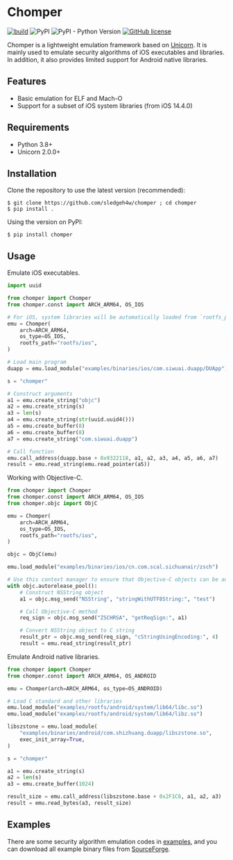 # Chomper

[![build](https://github.com/sledgeh4w/chomper/actions/workflows/tests.yml/badge.svg)](https://github.com/sledgeh4w/chomper/actions/workflows/tests.yml)
![PyPI](https://img.shields.io/pypi/v/chomper)
![PyPI - Python Version](https://img.shields.io/pypi/pyversions/chomper)
[![GitHub license](https://img.shields.io/github/license/sledgeh4w/chomper)](https://github.com/sledgeh4w/chomper/blob/main/LICENSE)

Chomper is a lightweight emulation framework based on [Unicorn](https://github.com/unicorn-engine/unicorn). It is mainly used to emulate security algorithms of iOS executables and libraries. In addition, it also provides limited support for Android native libraries.

## Features

- Basic emulation for ELF and Mach-O
- Support for a subset of iOS system libraries (from iOS 14.4.0)

## Requirements

- Python 3.8+
- Unicorn 2.0.0+

## Installation

Clone the repository to use the latest version (recommended):

```
$ git clone https://github.com/sledgeh4w/chomper ; cd chomper
$ pip install .
```

Using the version on PyPI:

```
$ pip install chomper
```

## Usage

Emulate iOS executables.

```python
import uuid

from chomper import Chomper
from chomper.const import ARCH_ARM64, OS_IOS

# For iOS, system libraries will be automatically loaded from `rootfs_path`
emu = Chomper(
    arch=ARCH_ARM64,
    os_type=OS_IOS,
    rootfs_path="rootfs/ios",
)

# Load main program
duapp = emu.load_module("examples/binaries/ios/com.siwuai.duapp/DUApp")

s = "chomper"

# Construct arguments
a1 = emu.create_string("objc")
a2 = emu.create_string(s)
a3 = len(s)
a4 = emu.create_string(str(uuid.uuid4()))
a5 = emu.create_buffer(8)
a6 = emu.create_buffer(8)
a7 = emu.create_string("com.siwuai.duapp")

# Call function
emu.call_address(duapp.base + 0x9322118, a1, a2, a3, a4, a5, a6, a7)
result = emu.read_string(emu.read_pointer(a5))
```

Working with Objective-C.

```python
from chomper import Chomper
from chomper.const import ARCH_ARM64, OS_IOS
from chomper.objc import ObjC

emu = Chomper(
    arch=ARCH_ARM64,
    os_type=OS_IOS,
    rootfs_path="rootfs/ios",
)

objc = ObjC(emu)

emu.load_module("examples/binaries/ios/cn.com.scal.sichuanair/zsch")

# Use this context manager to ensure that Objective-C objects can be automatically released
with objc.autorelease_pool():
    # Construct NSString object
    a1 = objc.msg_send("NSString", "stringWithUTF8String:", "test")

    # Call Objective-C method
    req_sign = objc.msg_send("ZSCHRSA", "getReqSign:", a1)

    # Convert NSString object to C string
    result_ptr = objc.msg_send(req_sign, "cStringUsingEncoding:", 4)
    result = emu.read_string(result_ptr)
```

Emulate Android native libraries.

```python
from chomper import Chomper
from chomper.const import ARCH_ARM64, OS_ANDROID

emu = Chomper(arch=ARCH_ARM64, os_type=OS_ANDROID)

# Load C standard and other libraries
emu.load_module("examples/rootfs/android/system/lib64/libc.so")
emu.load_module("examples/rootfs/android/system/lib64/libz.so")

libszstone = emu.load_module(
    "examples/binaries/android/com.shizhuang.duapp/libszstone.so",
    exec_init_array=True,
)

s = "chomper"

a1 = emu.create_string(s)
a2 = len(s)
a3 = emu.create_buffer(1024)

result_size = emu.call_address(libszstone.base + 0x2F1C8, a1, a2, a3)
result = emu.read_bytes(a3, result_size)
```

## Examples
There are some security algorithm emulation codes in [examples](https://github.com/sledgeh4w/chomper/tree/main/examples), and you can download all example binary files from [SourceForge](https://sourceforge.net/projects/chomper-emu/files/examples/binaries/).

